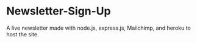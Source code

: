 # Newsletter-Sign-Up
A live newsletter made with node.js, express.js, Mailchimp, and heroku to host the site. 
